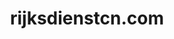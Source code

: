 ---
layout: post
title: "rijksdienstcn.com"
internal_url: "/dutchgov/rijksdienstcn.com.html"
subdomains_count: 32
all_subdomains_count: 49
urls_count: 17
ssl_rank: 0
http_rank: 56.647058823529
url_link: /data/rijksdienstcn.com/urls.txt
all_subdomains_link: /data/rijksdienstcn.com/all_subdomains.txt
subdomains_link: /data/rijksdienstcn.com/subdomains.txt
categories: dutchgov
---